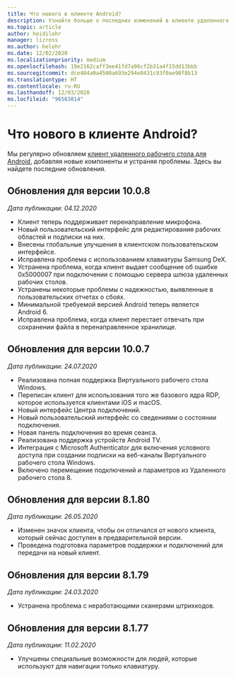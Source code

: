 ```yaml
---
title: Что нового в клиенте Android?
description: Узнайте больше о последних изменений в клиенте удаленного рабочего стола для Android.
ms.topic: article
author: heidilohr
manager: lizross
ms.author: helohr
ms.date: 12/02/2020
ms.localizationpriority: medium
ms.openlocfilehash: 19e2162caff3ee41fd7a96cf2b31a4f15dd13bbb
ms.sourcegitcommit: dce404a0a4500a693e294e0431c93f0ae90f8b13
ms.translationtype: HT
ms.contentlocale: ru-RU
ms.lasthandoff: 12/03/2020
ms.locfileid: "96563814"
---
```

# <a name="whats-new-in-the-android-client"></a>Что нового в клиенте Android?

Мы регулярно обновляем [клиент удаленного рабочего стола для Android](remote-desktop-android.md), добавляя новые компоненты и устраняя проблемы. Здесь вы найдете последние обновления.

## <a name="updates-for-version-1008"></a>Обновления для версии 10.0.8

*Дата публикации: 04.12.2020*

- Клиент теперь поддерживает перенаправление микрофона.
- Новый пользовательский интерфейс для редактирования рабочих областей и подписки на них.
- Внесены глобальные улучшения в клиентском пользовательском интерфейсе.
- Исправлена проблема с использованием клавиатуры Samsung DeX.
- Устранена проблема, когда клиент выдает сообщение об ошибке 0x5000007 при подключении с помощью сервера шлюза удаленных рабочих столов.
- Устранены некоторые проблемы с надежностью, выявленные в пользовательских отчетах о сбоях.
- Минимальной требуемой версией Android теперь является Android 6.
- Исправлена проблема, когда клиент перестает отвечать при сохранении файла в перенаправленное хранилище.

## <a name="updates-for-version-1007"></a>Обновления для версии 10.0.7

*Дата публикации: 24.07.2020*

- Реализована полная поддержка Виртуального рабочего стола Windows.
- Переписан клиент для использования того же базового ядра RDP, которое используется клиентами iOS и macOS.
- Новый интерфейс Центра подключений.
- Новый пользовательский интерфейс со сведениями о состоянии подключения.
- Новая панель подключения во время сеанса.
- Реализована поддержка устройств Android TV.
- Интеграция с Microsoft Authenticator для включения условного доступа при создании подписки на веб-каналы Виртуального рабочего стола Windows.
- Включено перемещение подключений и параметров из Удаленного рабочего стола 8.

## <a name="updates-for-version-8180"></a>Обновления для версии 8.1.80

*Дата публикации: 26.05.2020*

- Изменен значок клиента, чтобы он отличался от нового клиента, который сейчас доступен в предварительной версии.
- Проведена подготовка параметров поддержки и подключений для передачи на новый клиент.

## <a name="updates-for-version-8179"></a>Обновления для версии 8.1.79

*Дата публикации: 24.03.2020*

- Устранена проблема с неработающими сканерами штрихкодов.

## <a name="updates-for-version-8177"></a>Обновления для версии 8.1.77

*Дата публикации: 11.02.2020*

- Улучшены специальные возможности для людей, которые используют для навигации только клавиатуру.
